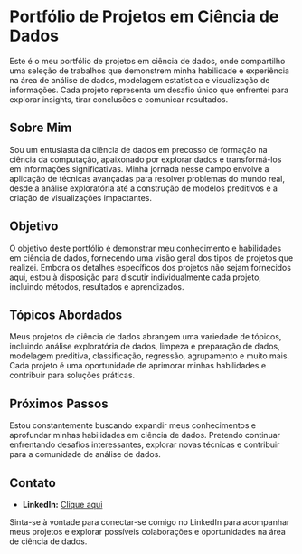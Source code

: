 
# Portfólio de Projetos em Ciência de Dados

Este é o meu portfólio de projetos em ciência de dados, onde compartilho uma seleção de trabalhos que demonstrem minha habilidade e experiência na área de análise de dados, modelagem estatística e visualização de informações. Cada projeto representa um desafio único que enfrentei para explorar insights, tirar conclusões e comunicar resultados.

## Sobre Mim

Sou um entusiasta da ciência de dados em precosso de formação na ciência da computação, apaixonado por explorar dados e transformá-los em informações significativas. Minha jornada nesse campo envolve a aplicação de técnicas avançadas para resolver problemas do mundo real, desde a análise exploratória até a construção de modelos preditivos e a criação de visualizações impactantes.

## Objetivo

O objetivo deste portfólio é demonstrar meu conhecimento e habilidades em ciência de dados, fornecendo uma visão geral dos tipos de projetos que realizei. Embora os detalhes específicos dos projetos não sejam fornecidos aqui, estou à disposição para discutir individualmente cada projeto, incluindo métodos, resultados e aprendizados.

## Tópicos Abordados

Meus projetos de ciência de dados abrangem uma variedade de tópicos, incluindo análise exploratória de dados, limpeza e preparação de dados, modelagem preditiva, classificação, regressão, agrupamento e muito mais. Cada projeto é uma oportunidade de aprimorar minhas habilidades e contribuir para soluções práticas.

## Próximos Passos

Estou constantemente buscando expandir meus conhecimentos e aprofundar minhas habilidades em ciência de dados. Pretendo continuar enfrentando desafios interessantes, explorar novas técnicas e contribuir para a comunidade de análise de dados.

## Contato

- **LinkedIn:** [Clique aqui](https://www.linkedin.com/in/bruno-lopes-9a363b23b/)

Sinta-se à vontade para conectar-se comigo no LinkedIn para acompanhar meus projetos e explorar possíveis colaborações e oportunidades na área de ciência de dados.
```

